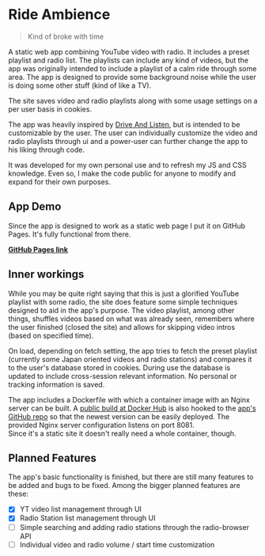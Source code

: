 # Ride Ambience

> Kind of broke with time

A static web app combining YouTube video with radio. It includes a preset playlist and radio list. The playlists can include any kind of videos, but the app was originally intended to include a playlist of a calm ride through some area. The app is designed to provide some background noise while the user is doing some other stuff (kind of like a TV).

The site saves video and radio playlists along with some usage settings on a per user basis in cookies.

The app was heavily inspired by [Drive And Listen](https://driveandlisten.herokuapp.com/), but is intended to be customizable by the user. The user can individually customize the video and radio playlists through ui and a power-user can further change the app to his liking through code.

It was developed for my own personal use and to refresh my JS and CSS knowledge. Even so, I make the code public for anyone to modify and expand for their own purposes.


## App Demo

Since the app is designed to work as a static web page I put it on GitHub Pages. It's fully functional from there.

**[GitHub Pages link](https://skwiwel.github.io/ride-ambience/dist/index.html)**


## Inner workings

While you may be quite right saying that this is just a glorified YouTube playlist with some radio, the site does feature some simple techniques designed to aid in the app's purpose. The video playlist, among other things, shuffles videos based on what was already seen, remembers where the user finished (closed the site) and allows for skipping video intros (based on specified time).

On load, depending on fetch setting, the app tries to fetch the preset playlist (currently some Japan oriented videos and radio stations) and compares it to the user's database stored in cookies. During use the database is updated to include cross-session relevant information. No personal or tracking information is saved.


The app includes a Dockerfile with which a container image with an Nginx server can be built. A [public build at Docker Hub](https://hub.docker.com/r/skwiwel/ride-ambience) is also hooked to the [app's GitHub repo](https://github.com/Skwiwel/ride-ambience) so that the newest version can be easily deployed. The provided Nginx server configuration listens on port 8081.  
Since it's a static site it doesn't really need a whole container, though.


## Planned Features

The app's basic functionality is finished, but there are still many features to be added and bugs to be fixed. Among the bigger planned features are these:

- [x] YT video list management through UI
- [x] Radio Station list management through UI
- [ ] Simple searching and adding radio stations through the radio-browser API
- [ ] Individual video and radio volume / start time customization
